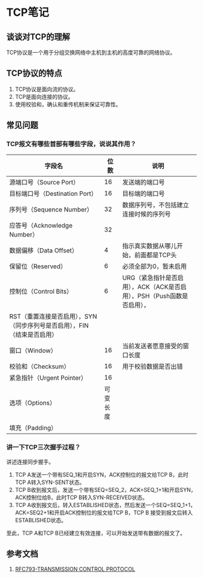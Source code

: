 # TCP笔记

## 谈谈对TCP的理解

TCP协议是一个用于分组交换网络中主机到主机的高度可靠的网络协议。

## TCP协议的特点

1. TCP协议是面向流的协议。
2. TCP是面向连接的协议。
3. 使用校验和，确认和重传机制来保证可靠性。

## 常见问题

### TCP报文有哪些首部有哪些字段，说说其作用？

|字段名|位数|说明|
|----|----|----|
|源端口号（Source Port）|16|发送端的端口号|
|目标端口号（Destination Port）|16|目标端的端口号|
|序列号（Sequence Number）|32|数据序列号，不包括建立连接时候的序列号|
|应答号（Acknowledge Number）|32| |
|数据偏移（Data Offset）|4|指示真实数据从哪儿开始，前面都是TCP头|
|保留位（Reserved）|6|必须全部为0，暂未启用|
|控制位（Control Bits）|6|URG（紧急指针是否启用），ACK（ACK是否启用），PSH（Push函数是否启用），
RST（重置连接是否启用），SYN（同步序列号是否启用），FIN（结束是否启用）|
|窗口（Window）|16|当前发送者愿意接受的窗口长度|
|校验和（Checksum）|16|用于校验数据是否出错|
|紧急指针（Urgent Pointer）|16||
|选项（Options）|可变长度||
|填充（Padding）|||

### 讲一下TCP三次握手过程？

讲述连接同步握手。

1. TCP A发送一个带有SEQ_1和开启SYN，ACK控制位的报文给TCP B，此时TCP A转入SYN-SENT状态。
2. TCP B收到报文后，发送一个带有SEQ=SEQ_2，ACK=SEQ_1+1和开启SYN，ACK控制位给B，此时TCP B转入SYN-RECEIVED状态。
3. TCP A收到报文后，转入ESTABLISHED状态，然后发送一个SEQ=SEQ_1+1，ACK=SEQ2+1和开启ACK控制位的报文给TCP B，TCP B 接受到报文后转入ESTABLISHED状态。

至此，TCP A和TCP B已经建立有效连接，可以开始发送带有数据的报文了。

## 参考文档

1. [RFC793-TRANSMISSION CONTROL PROTOCOL](https://datatracker.ietf.org/doc/html/rfc793)














